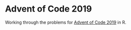 # Advent of Code 2019

Working through the problems for [Advent of Code 2019](https://adventofcode.com/2019) in R.
